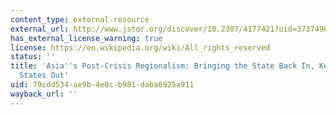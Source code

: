 ```yaml
---
content_type: external-resource
external_url: http://www.jstor.org/discover/10.2307/4177421?uid=3737496&uid=2129&uid=2&uid=70&uid=4&sid=47698839135397
has_external_license_warning: true
license: https://en.wikipedia.org/wiki/All_rights_reserved
status: ''
title: 'Asia''s Post-Crisis Regionalism: Bringing the State Back In, Keeping the (United)
  States Out'
uid: 79cdd534-ae9b-4e8c-b981-daba6925a911
wayback_url: ''
---
```


